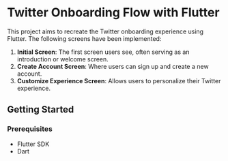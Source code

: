 # Twitter Onboarding Flow with Flutter

This project aims to recreate the Twitter onboarding experience using Flutter. The following screens have been implemented:

1. **Initial Screen**: The first screen users see, often serving as an introduction or welcome screen.
2. **Create Account Screen**: Where users can sign up and create a new account.
3. **Customize Experience Screen**: Allows users to personalize their Twitter experience.

## Getting Started

### Prerequisites

-   Flutter SDK
-   Dart
